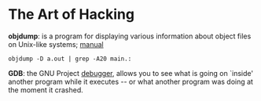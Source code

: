 # The Art of Hacking 


**objdump**: is a program for displaying various information about object files on Unix-like systems; [manual](https://sourceware.org/binutils/docs/binutils/objdump.html)

```
objdump -D a.out | grep -A20 main.:
```
**GDB**: the GNU Project [debugger](https://www.gnu.org/software/gdb/), allows you to see what is going on `inside' another program while it executes -- or what another program was doing at the moment it crashed.

